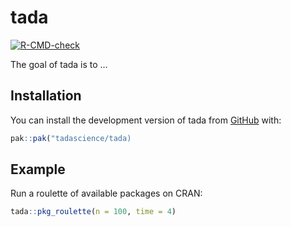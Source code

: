 
<!-- README.md is generated from README.Rmd. Please edit that file -->

# tada

<!-- badges: start -->

[![R-CMD-check](https://github.com/tadascience/tada/actions/workflows/R-CMD-check.yaml/badge.svg)](https://github.com/tadascience/tada/actions/workflows/R-CMD-check.yaml)
<!-- badges: end -->

The goal of tada is to …

## Installation

You can install the development version of tada from
[GitHub](https://github.com/) with:

``` r
pak::pak("tadascience/tada)
```

## Example

Run a roulette of available packages on CRAN:

``` r
tada::pkg_roulette(n = 100, time = 4)
```
